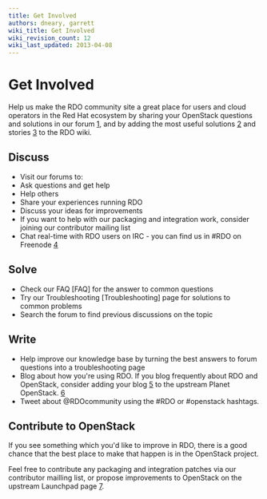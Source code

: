 ```yaml
---
title: Get Involved
authors: dneary, garrett
wiki_title: Get Involved
wiki_revision_count: 12
wiki_last_updated: 2013-04-08
---
```


# Get Involved

Help us make the RDO community site a great place for users and cloud operators in the Red Hat ecosystem by sharing your OpenStack questions and solutions in our forum [1](http://openstack.redhat.com/forum), and by adding the most useful solutions [2](http://openstack.redhat.com/Troubleshooting) and stories [3](http://openstack.redhat.com/Case_studies) to the RDO wiki.

## Discuss

*   Visit our forums to:
*   Ask questions and get help
*   Help others
*   Share your experiences running RDO
*   Discuss your ideas for improvements
*   If you want to help with our packaging and integration work, consider joining our contributor mailing list
*   Chat real-time with RDO users on IRC - you can find us in #RDO on Freenode [4](http://freenode.net)

## Solve

*   Check our FAQ [FAQ] for the answer to common questions
*   Try our Troubleshooting [Troubleshooting] page for solutions to common problems
*   Search the forum to find previous discussions on the topic

## Write

*   Help improve our knowledge base by turning the best answers to forum questions into a troubleshooting page
*   Blog about how you're using RDO. If you blog frequently about RDO and OpenStack, consider adding your blog [5](https://wiki.openstack.org/wiki/AddingYourBlog) to the upstream Planet OpenStack. [6](http://planet.openstack.org/)
*   Tweet about @RDOcommunity using the #RDO or #openstack hashtags.

## Contribute to OpenStack

If you see something which you'd like to improve in RDO, there is a good chance that the best place to make that happen is in the OpenStack project.

Feel free to contribute any packaging and integration patches via our contributor mailling list, or propose improvements to OpenStack on the upstream Launchpad page [7](https://launchpad.net/openstack).

